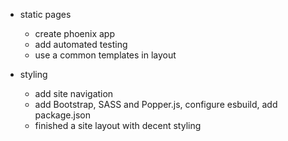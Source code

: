 - static pages
  - create phoenix app
  - add automated testing
  - use a common templates in layout

- styling
  - add site navigation
  - add Bootstrap, SASS and Popper.js, configure esbuild, add package.json
  - finished a site layout with decent styling

